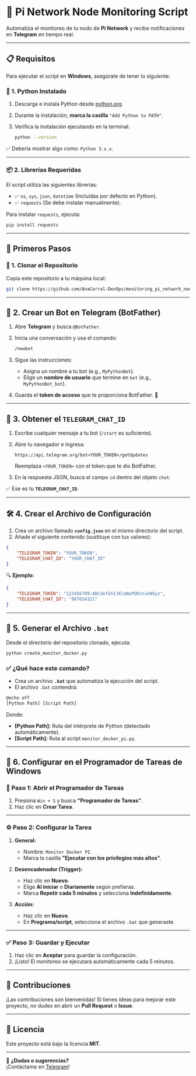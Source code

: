 
# 🚀 Pi Network Node Monitoring Script

Automatiza el monitoreo de tu nodo de **Pi Network** y recibe notificaciones en **Telegram** en tiempo real.

---

## 📋 Requisitos

Para ejecutar el script en **Windows**, asegúrate de tener lo siguiente:

### 🐍 1. Python Instalado

1. Descarga e instala Python desde [python.org](https://www.python.org/downloads/).
2. Durante la instalación, **marca la casilla** `"Add Python to PATH"`.
3. Verifica la instalación ejecutando en la terminal:

   ```bash
   python --version
   ```

✅ Debería mostrar algo como: `Python 3.x.x`.

---

### 📦 2. Librerías Requeridas

El script utiliza las siguientes librerías:

- ✅ `os`, `sys`, `json`, `datetime` (Incluidas por defecto en Python).
- ✅ `requests` (Se debe instalar manualmente).

Para instalar `requests`, ejecuta:

```bash
pip install requests
```

---

## 🚀 Primeros Pasos

### 📂 1. Clonar el Repositorio

Copia este repositorio a tu máquina local:

```bash
git clone https://github.com/AnaCorral-DevOps/monitoring_pi_network_node.git
```

---

## 🤖 2. Crear un Bot en Telegram (BotFather)

1. Abre **Telegram** y busca `@BotFather`.
2. Inicia una conversación y usa el comando:

   ```bash
   /newbot
   ```

3. Sigue las instrucciones:
   - Asigna un nombre a tu bot (e.g., `MyPythonBot`).
   - Elige un **nombre de usuario** que termine en `bot` (e.g., `MyPythonBot_bot`).

4. Guarda el **token de acceso** que te proporciona BotFather. 🚨

---

## 📌 3. Obtener el `TELEGRAM_CHAT_ID`

1. Escribe cualquier mensaje a tu bot (`/start` es suficiente).
2. Abre tu navegador e ingresa:

   ```
   https://api.telegram.org/bot<YOUR_TOKEN>/getUpdates
   ```

   Reemplaza `<YOUR_TOKEN>` con el token que te dio BotFather.

3. En la respuesta JSON, busca el campo `id` dentro del objeto `chat`.

✅ Ese es tu **`TELEGRAM_CHAT_ID`**.

---

## 🛠️ 4. Crear el Archivo de Configuración

1. Crea un archivo llamado **`config.json`** en el mismo directorio del script.
2. Añade el siguiente contenido (sustituye con tus valores):

```json
{
    "TELEGRAM_TOKEN": "YOUR_TOKEN",
    "TELEGRAM_CHAT_ID": "YOUR_CHAT_ID"
}
```

🔍 **Ejemplo:**

```json
{
    "TELEGRAM_TOKEN": "123456789:ABCdefGhIJKlmNoPQRstuVWXyz",
    "TELEGRAM_CHAT_ID": "987654321"
}
```

---

## 📜 5. Generar el Archivo `.bat`

Desde el directorio del repositorio clonado, ejecuta:

```bash
python create_monitor_docker.py
```

### ✅ ¿Qué hace este comando?

- Crea un archivo **`.bat`** que automatiza la ejecución del script.
- El archivo `.bat` contendrá:

```bash
@echo off
[Python Path] [Script Path]
```

Donde:

- **[Python Path]:** Ruta del intérprete de Python (detectado automáticamente).
- **[Script Path]:** Ruta al script `monitor_docker_pi.py`.

---

## 📅 6. Configurar en el Programador de Tareas de Windows

### 📌 Paso 1: Abrir el Programador de Tareas

1. Presiona `Win + S` y busca **"Programador de Tareas"**.
2. Haz clic en **Crear Tarea**.

---

### ⚙️ Paso 2: Configurar la Tarea

1. **General:**
   - Nombre: `Monitor Docker PI`.
   - Marca la casilla **"Ejecutar con los privilegios más altos"**.

2. **Desencadenador (Trigger):**
   - Haz clic en **Nuevo**.
   - Elige **Al iniciar** o **Diariamente** según prefieras.
   - Marca **Repetir cada 5 minutos** y selecciona **Indefinidamente**.

3. **Acción:**
   - Haz clic en **Nuevo**.
   - En **Programa/script**, selecciona el archivo `.bat` que generaste.

---

### ✅ Paso 3: Guardar y Ejecutar

1. Haz clic en **Aceptar** para guardar la configuración.
2. ¡Listo! El monitoreo se ejecutará automáticamente cada 5 minutos.

---

## 📣 Contribuciones

¡Las contribuciones son bienvenidas! Si tienes ideas para mejorar este proyecto, no dudes en abrir un **Pull Request** o **Issue**.

---

## 📄 Licencia

Este proyecto está bajo la licencia **MIT**.

---

💬 **¿Dudas o sugerencias?**  
¡Contáctame en [Telegram](https://t.me/MyPythonBot_bot)!
